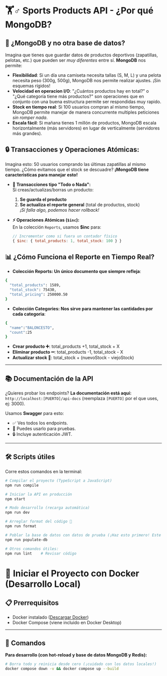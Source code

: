 # 🏋️♂️ Sports Products API - ¿Por qué MongoDB?

## 🍃 ¿MongoDB y no otra base de datos?

Imagina que tienes que guardar datos de productos deportivos (zapatillas, pelotas, etc.) que pueden ser *muy diferentes* entre sí. **MongoDB** nos permite: 

- **Flexibilidad**: Si un día una camiseta necesita tallas (S, M, L) y una pelota necesita peso (300g, 500g), MongoDB nos permite realizar ajustes. ¡Sin esquemas rígidos!
- **Velocidad en operacion I/O**: "¿Cuántos productos hay en total?" o "¿Qué categoría tiene más productos?" son operaciones que en conjunto con una buena estructura permite ser respondidas muy rapido.
- **Stock en tiempo real**: Si 100 usuarios compran al mismo tiempo, MongoDB permite manejar de manera concurrente multiples peticiones *sin romper nada*.
- **Escala fácil**: Si mañana tienes 1 millón de productos, MongoDB escala horizontalmente (más servidores) en lugar de verticalmente (servidores más grandes).

## 🔒 **Transacciones y Operaciones Atómicas:**  
Imagina esto: 50 usuarios comprando las últimas zapatillas al mismo tiempo. ¿Cómo evitamos que el stock se descuadre? **¡MongoDB tiene caracteristicas para manejar esto!**  

- **🔄 Transacciones tipo "Todo o Nada":**  
  Si creas/actualizas/borras un producto:  
  1. **Se guarda el producto**  
  2. **Se actualiza el reporte general** (total de productos, stock)  
  *¡Si falla algo, podemos hacer rollback!*  

- **⚡ Operaciones Atómicas (`$inc`):**  
  En la colección `Reports`, usamos **$inc** para:  
  ```javascript
  // Incrementar como si fuera un contador físico
  { $inc: { total_products: 1, total_stock: 100 } }
  ```

## 📊 ¿Cómo Funciona el Reporte en Tiempo Real?
- **Colección Reports: Un único documento que siempre refleja**:

```bash
{
  "total_products": 1589,
  "total_stock": 75430,
  "total_pricing": 250000.50
}
```

- **Colección Categories: Nos sirve para mantener las cantidades por cada categoria**:
```bash
{
  "name":"BALONCESTO",
  "count":25
}
```

- **Crear producto ➕**: total_products +1, total_stock + X
- **Eliminar producto ➖**: total_products -1, total_stock - X
- **Actualizar stock 🔄**: total_stock + (nuevoStock - viejoStock)
---

## 📚 Documentación de la API

¿Quieres probar los endpoints? **La documentación está aquí:**  
`http://localhost:[PUERTO]/api-docs` (reemplaza `[PUERTO]` por el que uses, ej: 3000).

Usamos **Swagger** para esto:
- ✅ Ves todos los endpoints.
- 🧪 Puedes usarlo para pruebas.
- 🔒 Incluye autenticación JWT.

---

## 🛠 Scripts útiles

Corre estos comandos en la terminal:

```bash
# Compilar el proyecto (TypeScript a JavaScript)
npm run compile

# Iniciar la API en producción
npm start

# Modo desarrollo (recarga automática)
npm run dev

# Arreglar format del código 🧹
npm run format

# Poblar la base de datos con datos de prueba (¡Haz esto primero! Este script usa Faker.js para inventar productos realistas 🎲)
npm run populate-db

# Otros comandos útiles:
npm run lint    # Revisar código
```

# 🐳 Iniciar el Proyecto con Docker (Desarrollo Local)

## 📋 Prerrequisitos
- Docker instalado ([Descargar Docker](https://www.docker.com/get-started))
- Docker Compose (viene incluido en Docker Desktop)

---

## 🚀 Comandos
**Para desarrollo (con hot-reload y base de datos MongoDB y Redis):**
```bash
# Borra todo y reinicia desde cero (¡cuidado con los datos locales!)
docker compose down -v && docker compose up --build
```
